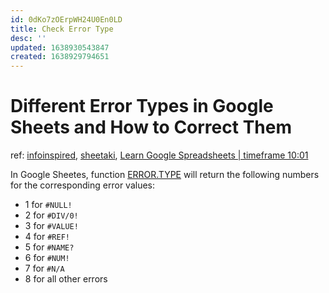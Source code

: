 ```yaml
---
id: 0dKo7zOErpWH24U0En0LD
title: Check Error Type
desc: ''
updated: 1638930543847
created: 1638929794651
---
```

# Different Error Types in Google Sheets and How to Correct Them

ref: [infoinspired](https://infoinspired.com/google-docs/spreadsheet/different-error-types-in-google-sheets/), [sheetaki](https://www.sheetaki.com/how-to-use-error-type-function-in-google-sheets/), [Learn Google Spreadsheets | timeframe 10:01](https://youtu.be/fhWR8yXYqwY?t=601)

In Google Sheetes, function [ERROR.TYPE](https://support.google.com/docs/answer/3238305?hl=en) will return the following numbers for the corresponding error values:
- 1 for `#NULL!`
- 2 for `#DIV/0!`
- 3 for `#VALUE!`
- 4 for `#REF!`
- 5 for `#NAME?`
- 6 for `#NUM!`
- 7 for `#N/A`
- 8 for all other errors
